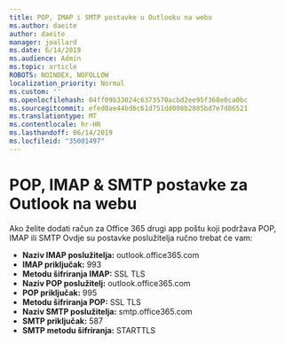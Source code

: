 ```yaml
---
title: POP, IMAP i SMTP postavke u Outlooku na webu
ms.author: daeite
author: daeite
manager: joallard
ms.date: 6/14/2019
ms.audience: Admin
ms.topic: article
ROBOTS: NOINDEX, NOFOLLOW
localization_priority: Normal
ms.custom: ''
ms.openlocfilehash: 04ff09b33024c6373570acbd2ee95f368e8ca0bc
ms.sourcegitcommit: efed0ae44bd6c61d751dd008b2885bd7e7d86521
ms.translationtype: MT
ms.contentlocale: hr-HR
ms.lasthandoff: 06/14/2019
ms.locfileid: "35001497"
---
```

# <a name="pop-imap--smtp-settings-for-outlook-on-the-web"></a>POP, IMAP & SMTP postavke za Outlook na webu

Ako želite dodati račun za Office 365 drugi app poštu koji podržava POP, IMAP ili SMTP Ovdje su postavke poslužitelja ručno trebat će vam:
  
- **Naziv IMAP poslužitelja:** outlook.office365.com
- **IMAP priključak:** 993
- **Metodu šifriranja IMAP:** SSL TLS
- **Naziv POP poslužitelj:** outlook.office365.com  
- **POP priključak:** 995  
- **Metodu šifriranja POP:** SSL TLS  
- **Naziv SMTP poslužitelja:** smtp.office365.com
- **SMTP priključak:** 587
- **SMTP metodu šifriranja:** STARTTLS